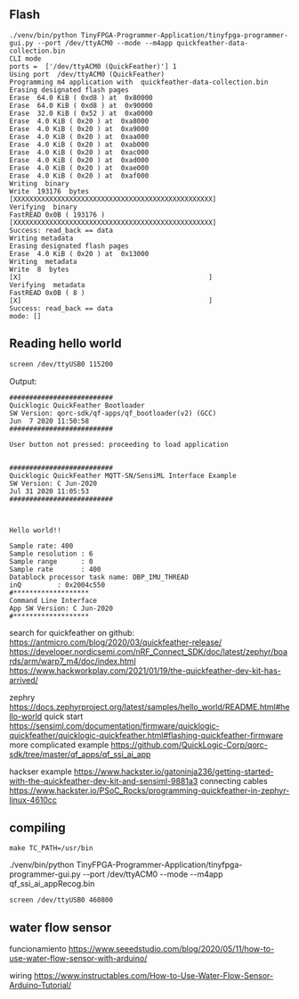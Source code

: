 ## Flash

```
./venv/bin/python TinyFPGA-Programmer-Application/tinyfpga-programmer-gui.py --port /dev/ttyACM0 --mode --m4app quickfeather-data-collection.bin
CLI mode
ports =  ['/dev/ttyACM0 (QuickFeather)'] 1
Using port  /dev/ttyACM0 (QuickFeather)
Programming m4 application with  quickfeather-data-collection.bin
Erasing designated flash pages
Erase  64.0 KiB ( 0xd8 ) at  0x80000
Erase  64.0 KiB ( 0xd8 ) at  0x90000
Erase  32.0 KiB ( 0x52 ) at  0xa0000
Erase  4.0 KiB ( 0x20 ) at  0xa8000
Erase  4.0 KiB ( 0x20 ) at  0xa9000
Erase  4.0 KiB ( 0x20 ) at  0xaa000
Erase  4.0 KiB ( 0x20 ) at  0xab000
Erase  4.0 KiB ( 0x20 ) at  0xac000
Erase  4.0 KiB ( 0x20 ) at  0xad000
Erase  4.0 KiB ( 0x20 ) at  0xae000
Erase  4.0 KiB ( 0x20 ) at  0xaf000
Writing  binary
Write  193176  bytes
[XXXXXXXXXXXXXXXXXXXXXXXXXXXXXXXXXXXXXXXXXXXXXXXXXX]
Verifying  binary
FastREAD 0x0B ( 193176 )
[XXXXXXXXXXXXXXXXXXXXXXXXXXXXXXXXXXXXXXXXXXXXXXXXXX]
Success: read_back == data
Writing metadata
Erasing designated flash pages
Erase  4.0 KiB ( 0x20 ) at  0x13000
Writing  metadata
Write  8  bytes
[X]                                               ]
Verifying  metadata
FastREAD 0x0B ( 8 )
[X]                                               ]
Success: read_back == data
mode: []
```

## Reading hello world


```sh
screen /dev/ttyUSB0 115200
```

Output:

```
##########################
Quicklogic QuickFeather Bootloader
SW Version: qorc-sdk/qf-apps/qf_bootloader(v2) (GCC)
Jun  7 2020 11:50:58
##########################

User button not pressed: proceeding to load application


##########################
Quicklogic QuickFeather MQTT-SN/SensiML Interface Example
SW Version: C Jun-2020
Jul 31 2020 11:05:53
##########################



Hello world!!

Sample rate: 400
Sample resolution : 6
Sample range      : 0
Sample rate       : 400
Datablock processor task name: DBP_IMU_THREAD
inQ         : 0x2004c550
#*******************
Command Line Interface
App SW Version: C Jun-2020
#*******************
```


search for quickfeather on github:
https://antmicro.com/blog/2020/03/quickfeather-release/
https://developer.nordicsemi.com/nRF_Connect_SDK/doc/latest/zephyr/boards/arm/warp7_m4/doc/index.html
https://www.hackworkplay.com/2021/01/19/the-quickfeather-dev-kit-has-arrived/

zephry 
https://docs.zephyrproject.org/latest/samples/hello_world/README.html#hello-world
quick start
https://sensiml.com/documentation/firmware/quicklogic-quickfeather/quicklogic-quickfeather.html#flashing-quickfeather-firmware
more complicated example
https://github.com/QuickLogic-Corp/qorc-sdk/tree/master/qf_apps/qf_ssi_ai_app

hackser example
https://www.hackster.io/gatoninja236/getting-started-with-the-quickfeather-dev-kit-and-sensiml-9881a3
connecting cables
https://www.hackster.io/PSoC_Rocks/programming-quickfeather-in-zephyr-linux-4610cc

## compiling
          
```
make TC_PATH=/usr/bin
```

./venv/bin/python TinyFPGA-Programmer-Application/tinyfpga-programmer-gui.py --port /dev/ttyACM0 --mode --m4app qf_ssi_ai_appRecog.bin

          
```
screen /dev/ttyUSB0 460800
```

## water flow sensor

funcionamiento
https://www.seeedstudio.com/blog/2020/05/11/how-to-use-water-flow-sensor-with-arduino/

wiring 
https://www.instructables.com/How-to-Use-Water-Flow-Sensor-Arduino-Tutorial/
